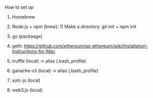 How to set up

1. Homebrew

2. Node.js + npm (brew): 1) Make a directory: git init + npm init 

3. go (packaage)

4. geth: https://github.com/ethereum/go-ethereum/wiki/Installation-Instructions-for-Mac

5. truffle (local) -> alias (.bash_profile)

6. ganache-cli (local) -> alias (.bash_profile)

7. solc-js (local)

8. web3.js (local)
